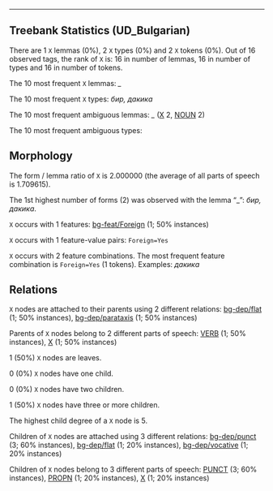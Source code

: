 

--------------------------------------------------------------------------------

## Treebank Statistics (UD_Bulgarian)

There are 1 `X` lemmas (0%), 2 `X` types (0%) and 2 `X` tokens (0%).
Out of 16 observed tags, the rank of `X` is: 16 in number of lemmas, 16 in number of types and 16 in number of tokens.

The 10 most frequent `X` lemmas: <em>_</em>

The 10 most frequent `X` types:  <em>бир, дакика</em>

The 10 most frequent ambiguous lemmas: <em>_</em> ([X]() 2, [NOUN]() 2)

The 10 most frequent ambiguous types:  



## Morphology

The form / lemma ratio of `X` is 2.000000 (the average of all parts of speech is 1.709615).

The 1st highest number of forms (2) was observed with the lemma “_”: <em>бир, дакика</em>.

`X` occurs with 1 features: [bg-feat/Foreign]() (1; 50% instances)

`X` occurs with 1 feature-value pairs: `Foreign=Yes`

`X` occurs with 2 feature combinations.
The most frequent feature combination is `Foreign=Yes` (1 tokens).
Examples: <em>дакика</em>


## Relations

`X` nodes are attached to their parents using 2 different relations: [bg-dep/flat]() (1; 50% instances), [bg-dep/parataxis]() (1; 50% instances)

Parents of `X` nodes belong to 2 different parts of speech: [VERB]() (1; 50% instances), [X]() (1; 50% instances)

1 (50%) `X` nodes are leaves.

0 (0%) `X` nodes have one child.

0 (0%) `X` nodes have two children.

1 (50%) `X` nodes have three or more children.

The highest child degree of a `X` node is 5.

Children of `X` nodes are attached using 3 different relations: [bg-dep/punct]() (3; 60% instances), [bg-dep/flat]() (1; 20% instances), [bg-dep/vocative]() (1; 20% instances)

Children of `X` nodes belong to 3 different parts of speech: [PUNCT]() (3; 60% instances), [PROPN]() (1; 20% instances), [X]() (1; 20% instances)

